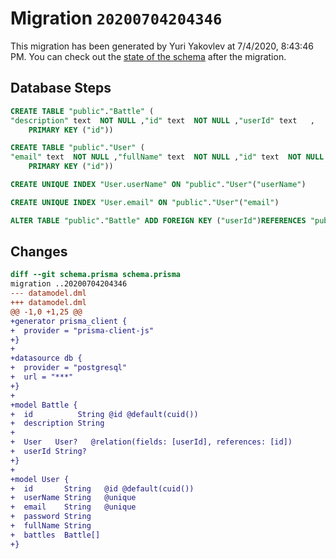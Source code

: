 # Migration `20200704204346`

This migration has been generated by Yuri Yakovlev at 7/4/2020, 8:43:46 PM.
You can check out the [state of the schema](./schema.prisma) after the migration.

## Database Steps

```sql
CREATE TABLE "public"."Battle" (
"description" text  NOT NULL ,"id" text  NOT NULL ,"userId" text   ,
    PRIMARY KEY ("id"))

CREATE TABLE "public"."User" (
"email" text  NOT NULL ,"fullName" text  NOT NULL ,"id" text  NOT NULL ,"password" text  NOT NULL ,"userName" text  NOT NULL ,
    PRIMARY KEY ("id"))

CREATE UNIQUE INDEX "User.userName" ON "public"."User"("userName")

CREATE UNIQUE INDEX "User.email" ON "public"."User"("email")

ALTER TABLE "public"."Battle" ADD FOREIGN KEY ("userId")REFERENCES "public"."User"("id") ON DELETE SET NULL  ON UPDATE CASCADE
```

## Changes

```diff
diff --git schema.prisma schema.prisma
migration ..20200704204346
--- datamodel.dml
+++ datamodel.dml
@@ -1,0 +1,25 @@
+generator prisma_client {
+  provider = "prisma-client-js"
+}
+
+datasource db {
+  provider = "postgresql"
+  url = "***"
+}
+
+model Battle {
+  id          String @id @default(cuid())
+  description String
+
+  User   User?   @relation(fields: [userId], references: [id])
+  userId String?
+}
+
+model User {
+  id       String   @id @default(cuid())
+  userName String   @unique
+  email    String   @unique
+  password String
+  fullName String
+  battles  Battle[]
+}
```


